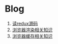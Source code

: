 <h1>Blog</h1>
<ol>
    <li><a href="https://github.com/beiciye/blog/issues/1">读redux源码</a></li>
    <li><a href="https://github.com/beiciye/blog/issues/2">浏览器渲染相关知识</a></li>
    <li><a href="https://github.com/beiciye/blog/issues/3">浏览器缓存相关知识</a></li>
</ol>
